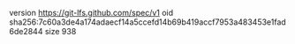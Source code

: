 version https://git-lfs.github.com/spec/v1
oid sha256:7c60a3de4a174adaecf14a5ccefd14b69b419accf7953a483453e1fad6de2844
size 938
